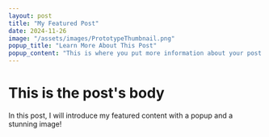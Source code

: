 ```yaml
---
layout: post
title: "My Featured Post"
date: 2024-11-26
image: "/assets/images/PrototypeThumbnail.png"
popup_title: "Learn More About This Post"
popup_content: "This is where you put more information about your post or an embedded media like a video, image gallery, etc."
---
```

# This is the post's body

In this post, I will introduce my featured content with a popup and a stunning image!

